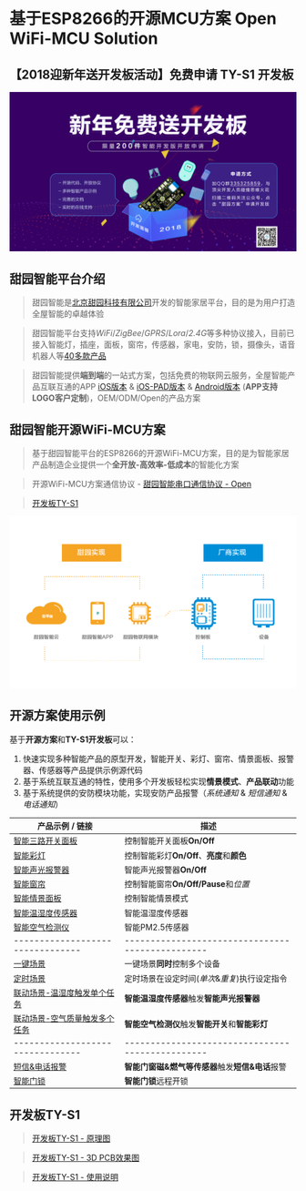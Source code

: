 # 基于ESP8266的开源MCU方案 Open WiFi-MCU Solution

## 【2018迎新年送开发板活动】免费申请 TY-S1 开发板

![2018迎新年送开发板活动](doc/image/board_ad_2018.png)

## 甜园智能平台介绍

> 甜园智能是[北京甜园科技有限公司](http://www.tianyuantechnology.com)开发的智能家居平台，目的是为用户打造全屋智能的卓越体验

> 甜园智能平台支持*WiFi*/*ZigBee*/*GPRS*/*Lora*/*2.4G*等多种协议接入，目前已接入智能灯，插座，面板，窗帘，传感器，家电，安防，锁，摄像头，语音机器人等[40多款产品](http://www.tianyuantechnology.com/product/security.html)

> 甜园智能提供**端到端**的一站式方案，包括免费的物联网云服务，全屋智能产品互联互通的APP [iOS版本](https://itunes.apple.com/cn/app/tian-yuan-zhi-neng/id1076168513?mt=8) & [iOS-PAD版本](https://itunes.apple.com/cn/app/%E7%94%9C%E5%9B%AD%E6%99%BA%E8%83%BDhd/id1315566055?mt=8) & [Android版本](http://a.app.qq.com/o/simple.jsp?pkgname=com.rhxtune.smarthome_app) (**APP支持LOGO客户定制**)，OEM/ODM/Open的产品方案

## 甜园智能开源WiFi-MCU方案

> 基于甜园智能平台的ESP8266的开源WiFi-MCU方案，目的是为智能家居产品制造企业提供一个**全开放-高效率-低成本**的智能化方案

> 开源WiFi-MCU方案通信协议 - [甜园智能串口通信协议 - Open](http://wifi-open.docs.5itianyuan.com/HUADI_PLT002_WR02/_book/index.html)

> [开发板TY-S1](#开发板ty-s1)

![甜园智能开源WiFi-MCU方案](doc/image/WiFi_MCU_solution.png)

## 开源方案使用示例

基于**开源方案**和**TY-S1开发板**可以：

1. 快速实现多种智能产品的原型开发，智能开关、彩灯、窗帘、情景面板、报警器、传感器等产品提供示例源代码
2. 基于系统互联互通的特性，使用多个开发板轻松实现**情景模式**、**产品联动**功能
3. 基于系统提供的安防模块功能，实现安防产品报警（*系统通知* & *短信通知* & *电话通知*）

| 产品示例 / 链接                                            | 描述                                                  |
|------------------------------------------------------------|-------------------------------------------------------|
| [智能三路开关面板](doc/smart_switch_demo.md)               | 控制智能开关面板**On/Off**                            |
| [智能彩灯](doc/smart_color_lamp_demo.md)                   | 控制智能彩灯**On/Off**、**亮度**和**颜色**            |
| [智能声光报警器](doc/smart_alarm_demo.md)                  | 智能声光报警器**On/Off**                              |
| [智能窗帘](doc/smart_three_state_switch_demo.md)           | 控制智能窗帘**On/Off/Pause**和*位置*                  |
| [智能情景面板](doc/smart_scene_panel_demo.md)              | 控制智能情景模式                                      |
| [智能温湿度传感器](doc/smart_dht12_sensor_demo.md)         | 智能温湿度传感器                                      |
| [智能空气检测仪](doc/smart_air_quality_detector_demo.md)   | 智能PM2.5传感器                                       |
| --------------------------------                           | ------------------------------------------------      |
| [一键场景](doc/one_key_scene.md)                                                     | 一键场景**同时**控制多个设备                          |
| [定时场景](doc/timing_scene.md)                                                      | 定时场景在设定时间(*单次*&*重复*)执行设定指令         |
| [联动场景-温湿度触发单个任务](doc/linkage_sence_dht12_alarm.md)                      | **智能温湿度传感器**触发**智能声光报警器**            |
| [联动场景-空气质量触发多个任务](doc/linkage_sence_air-quality-detector_switch.md)    | **智能空气检测仪**触发**智能开关**和**智能彩灯**      |
| --------------------------------                           | ------------------------------------------------      |
| [短信&电话报警](#)                                         | **智能门窗磁&燃气等传感器**触发**短信&电话**报警      |
| [智能门锁](#)                                              | **智能门锁**远程开锁                                  |

## 开发板TY-S1

> [开发板TY-S1 - 原理图](doc/WifiDevelopBoard_SchematicV1_2.pdf)

> [开发板TY-S1 - 3D PCB效果图](doc/WIFI_DB_PCB.pdf)

> [开发板TY-S1 - 使用说明](doc/TY_S1_spec.md)
